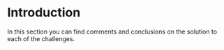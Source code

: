 # Introduction

In this section you can find comments and conclusions on the solution to each of the challenges.
